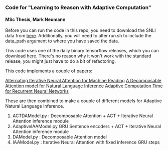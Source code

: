 ### Code for "Learning to Reason with Adaptive Computation"
#### MSc Thesis, Mark Neumann

Before you can run the code in this repo, you need to download the SNLI data from [here](http://nlp.stanford.edu/projects/snli/). Additionally, you will need to alter run.sh to include the data_path argument to where you have saved the data. 

This code uses one of the daily binary tensorflow releases, which you can download [here](https://github.com/tensorflow/tensorflow). There's no reason why it won't work with the standard release, you might just have to do a bit of refactoring.

This code implements a couple of papers:

[Alternating Iterative Neural Attention for Machine Reading](http://arxiv.org/abs/1606.02245)
[A Decomposable Attention model for Natural Language Inference](https://arxiv.org/abs/1606.01933)
[Adaptive Computation Time for Recurrent Neural Networks](http://arxiv.org/abs/1603.08983)

These are then combined to make a couple of different models for Adaptive Natural Language Inference.

1. ACTDAModel.py : Decomposable Attention + ACT + Iterative Neural Attention inference module
2. AdaptiveIAAModel.py GRU Sentence encoders + ACT + Iterative Neural Attention inference module
3. DAModel.py : Decomposable Attention model
4. IAAModel.py : Iterative Neural Attention with fixed inference GRU steps

